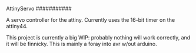 AttinyServo
###########

A servo controller for the attiny. Currently uses the 16-bit timer on the attiny44.

This project is currently a big WIP: probably nothing will work 
correctly, and it will be finnicky. This is mainly a foray into avr w/out arduino.

